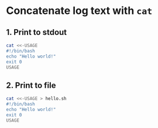 # Concatenate log text with `cat`

## 1. Print to stdout

```bash
cat <<-USAGE
#!/bin/bash
echo "Hello world!"
exit 0
USAGE
```

## 2. Print to file

```bash
cat <<-USAGE > hello.sh
#!/bin/bash
echo "Hello world!"
exit 0
USAGE
```
